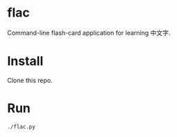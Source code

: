 # flac

Command-line flash-card application for learning 中文字.

# Install

Clone this repo.

# Run

```bash
./flac.py
```
